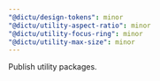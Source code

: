 ```yaml
---
"@dictu/design-tokens": minor
"@dictu/utility-aspect-ratio": minor
"@dictu/utility-focus-ring": minor
"@dictu/utility-max-size": minor
---
```


Publish utility packages.
